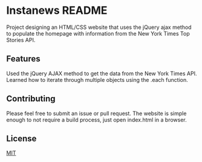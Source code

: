 # Instanews README

Project designing an HTML/CSS website that uses the jQuery ajax method to populate the homepage with information from the New York Times Top Stories API. 

## Features

Used the jQuery AJAX method to get the data from the New York Times API. Learned how to iterate through multiple objects using the .each function.

## Contributing

Please feel free to submit an issue or pull request. The website is simple enough to not require a build process, just open index.html in a browser.

## License

[MIT](LICENSE)